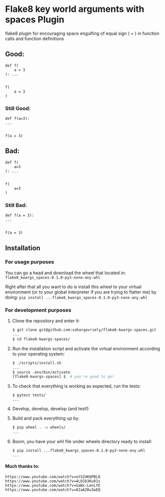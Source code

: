 # Flake8 key world arguments with spaces Plugin

flake8 plugin for encouraging space engulfing of equal sign ( = ) in function calls and function definitions

## Good:

```
def f(
    a = 3
): ...


f(
    a = 3
)
```

### Still Good:

```
def f(a=3):
...


f(a = 3)
```
    
## Bad:

```
def f(
    a=3
): ...


f(
    a=3
)
```

### Still Bad:

```
def f(a = 3):
...


f(a = 3)
```

## Installation

### For usage purposes

You can go a head and download the wheel that located  in:
    ``flake8_kwargs_spaces-0.1.0-py3-none-any.whl``

Right after that all you want to do is install this wheel to your virtual environment (or to your global interpreter if you are trying to flatter me) by doing:
    ``pip install ...flake8_kwargs_spaces-0.1.0-py3-none-any.whl``

### For development purposes

1. Clone the repository and enter it:

    ```sh
    $ git clone git@github.com:sahargavriely/flake8-kwargs-spaces.git
    ...
    $ cd flake8-kwargs-spaces/
    ```

2. Run the installation script and activate the virtual environment according to your operating system:

    ```sh
    $ ./scripts/install.sh
    ...
    $ source .env/bin/activate
    [flake8-kwargs-spaces] $  # you're good to go!
    ```

3. To check that everything is working as expected, run the tests:

    ```
    $ pytest tests/
    ...
    ```

4. Develop, develop, develop (and test!)

5. Build and pack everything up by:

    ```sh
    $ pip wheel . -w wheels/
    ...
    ```

6. Boom, you have your whl file under wheels directory ready to install:

    ```sh
    $ pip install ...flake8_kwargs_spaces-0.1.0-py3-none-any.whl
    ...
    ```


#### Much thanks to:
    https://www.youtube.com/watch?v=ot5Z4KQPBL8
    https://www.youtube.com/watch?v=4L0Jb3Ku81s
    https://www.youtube.com/watch?v=GaWs-LenLYE
    https://www.youtube.com/watch?v=02aAZ8u3wEQ
